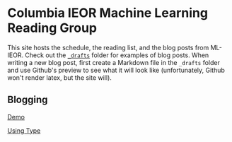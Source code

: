 # Columbia IEOR Machine Learning Reading Group

This site hosts the schedule, the reading list, and the blog posts from ML-IEOR. Check out the [`_drafts`](/drafts/) folder for examples of blog posts. When writing a new blog post, first create a Markdown file in the `_drafts` folder and use Github's preview to see what it will look like (unfortunately, Github won't render latex, but the site will).

## Blogging

[Demo](https://rohanchandra.github.io/type-theme/)

[Using Type](https://rohanchandra.github.io/project/type/)
